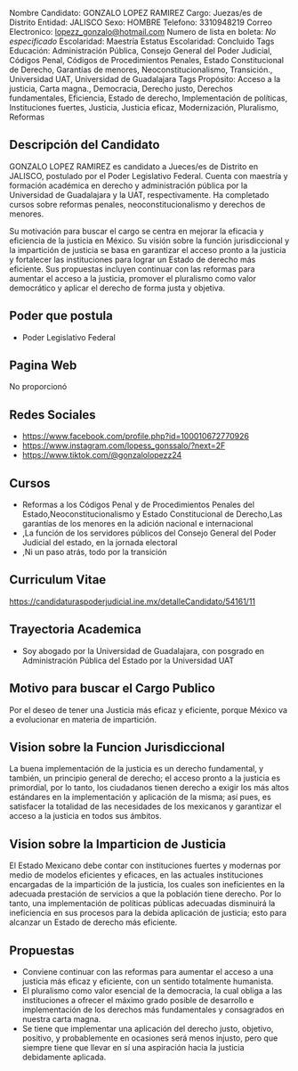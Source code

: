 Nombre Candidato: GONZALO LOPEZ RAMIREZ
Cargo: Juezas/es de Distrito
Entidad: JALISCO
Sexo: HOMBRE
Telefono: 3310948219
Correo Electronico: lopezz_gonzalo@hotmail.com
Numero de lista en boleta: *No especificado*
Escolaridad: Maestría
Estatus Escolaridad: Concluido
Tags Educación: Administración Pública, Consejo General del Poder Judicial, Códigos Penal, Códigos de Procedimientos Penales, Estado Constitucional de Derecho, Garantías de menores, Neoconstitucionalismo, Transición., Universidad UAT, Universidad de Guadalajara
Tags Propósito: Acceso a la justicia, Carta magna., Democracia, Derecho justo, Derechos fundamentales, Eficiencia, Estado de derecho, Implementación de políticas, Instituciones fuertes, Justicia, Justicia eficaz, Modernización, Pluralismo, Reformas


## Descripción del Candidato 

GONZALO LOPEZ RAMIREZ es candidato a Jueces/es de Distrito en JALISCO, postulado por el Poder Legislativo Federal. Cuenta con maestría y formación académica en derecho y administración pública por la Universidad de Guadalajara y la UAT, respectivamente. Ha completado cursos sobre reformas penales, neoconstitucionalismo y derechos de menores.

Su motivación para buscar el cargo se centra en mejorar la eficacia y eficiencia de la justicia en México. Su visión sobre la función jurisdiccional y la impartición de justicia se basa en garantizar el acceso pronto a la justicia y fortalecer las instituciones para lograr un Estado de derecho más eficiente. Sus propuestas incluyen continuar con las reformas para aumentar el acceso a la justicia, promover el pluralismo como valor democrático y aplicar el derecho de forma justa y objetiva.


## Poder que postula

- Poder Legislativo Federal


## Pagina Web

No proporcionó


## Redes Sociales

- https://www.facebook.com/profile.php?id=100010672770926
- https://www.instagram.com/lopess_gonssalo/?next=2F
- https://www.tiktok.com/@gonzalolopezz24


## Cursos

- Reformas a los Códigos Penal y de Procedimientos Penales del Estado,Neoconstitucionalismo y Estado Constitucional de Derecho,Las garantías de los menores en la adición nacional e internacional
- ,La función de los servidores públicos del Consejo General del Poder Judicial del estado, en la jornada electoral
- ,Ni un paso atrás, todo por la transición


## Curriculum Vitae

https://candidaturaspoderjudicial.ine.mx/detalleCandidato/54161/11


## Trayectoria Academica

- Soy abogado por la Universidad de Guadalajara, con posgrado en Administración Pública del Estado por la Universidad UAT


## Motivo para buscar el Cargo Publico

Por el deseo de tener una Justicia más eficaz y eficiente, porque México va a evolucionar en materia de impartición.


## Vision sobre la Funcion Jurisdiccional

La buena implementación de la justicia es un derecho fundamental, y también, un principio general de derecho; el acceso pronto a la justicia es primordial, por lo tanto, los ciudadanos tienen derecho a exigir los más altos estándares en la implementación y aplicación de la misma; así pues, es satisfacer la totalidad de las necesidades de los mexicanos y garantizar el acceso a la justicia en todos sus ámbitos.


## Vision sobre la Imparticion de Justicia

El Estado Mexicano debe contar con instituciones fuertes y modernas por medio de modelos eficientes y eficaces, en las actuales instituciones encargadas de la impartición de la justicia, los cuales son ineficientes en la adecuada prestación de servicios a que la población tiene derecho. Por lo tanto, una implementación de políticas públicas adecuadas disminuirá la ineficiencia en sus procesos para la debida aplicación de justicia; esto para alcanzar un Estado de derecho más eficiente.


## Propuestas

- Conviene continuar con las reformas para aumentar el acceso a una justicia más eficaz y eficiente, con un sentido totalmente humanista.
- El pluralismo como valor esencial de la democracia, la cual obliga a las instituciones a ofrecer el máximo grado posible de desarrollo e implementación de los derechos más fundamentales y consagrados en nuestra carta magna.
- Se tiene que implementar una aplicación del derecho justo, objetivo, positivo, y probablemente en ocasiones será menos injusto, pero que siempre tiene que llevar en sí una aspiración hacia la justicia debidamente aplicada.

